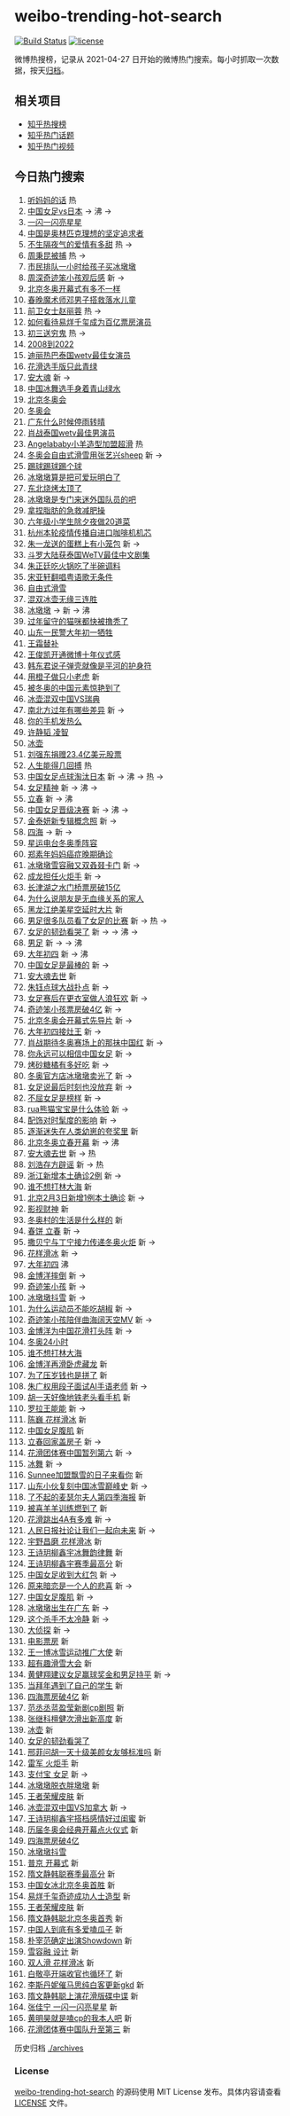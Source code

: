 # weibo-trending-hot-search

[![Build Status](https://github.com/justjavac/weibo-trending-hot-search/workflows/ci/badge.svg?branch=master)](https://github.com/justjavac/weibo-trending-hot-search/actions)
[![license](https://img.shields.io/github/license/justjavac/weibo-trending-hot-search)](https://github.com/justjavac/weibo-trending-hot-search/blob/master/LICENSE)

微博热搜榜，记录从 2021-04-27 日开始的微博热门搜索。每小时抓取一次数据，按天[归档](./archives)。

## 相关项目

- [知乎热搜榜](https://github.com/justjavac/zhihu-trending-top-search)
- [知乎热门话题](https://github.com/justjavac/zhihu-trending-hot-questions)
- [知乎热门视频](https://github.com/justjavac/zhihu-trending-hot-video)

## 今日热门搜索

<!-- BEGIN -->
<!-- 最后更新时间 Fri Feb 04 2022 15:11:25 GMT+0800 (China Standard Time) -->

1. [听妈妈的话](https://s.weibo.com//weibo?q=%23%E5%90%AC%E5%A6%88%E5%A6%88%E7%9A%84%E8%AF%9D%23&Refer=new_time)
   热
1. [中国女足vs日本](https://s.weibo.com//weibo?q=%23%E4%B8%AD%E5%9B%BD%E5%A5%B3%E8%B6%B3vs%E6%97%A5%E6%9C%AC%23&Refer=top)
   -> 沸 ->
1. [一闪一闪亮星星](https://s.weibo.com//weibo?q=%E4%B8%80%E9%97%AA%E4%B8%80%E9%97%AA%E4%BA%AE%E6%98%9F%E6%98%9F&Refer=top)
1. [中国是奥林匹克理想的坚定追求者](https://s.weibo.com//weibo?q=%23%E4%B8%AD%E5%9B%BD%E6%98%AF%E5%A5%A5%E6%9E%97%E5%8C%B9%E5%85%8B%E7%90%86%E6%83%B3%E7%9A%84%E5%9D%9A%E5%AE%9A%E8%BF%BD%E6%B1%82%E8%80%85%23&Refer=top)
1. [不生隔夜气的爱情有多甜](https://s.weibo.com//weibo?q=%23%E4%B8%8D%E7%94%9F%E9%9A%94%E5%A4%9C%E6%B0%94%E7%9A%84%E7%88%B1%E6%83%85%E6%9C%89%E5%A4%9A%E7%94%9C%23&Refer=top)
   热 ->
1. [周秉昆被捕](https://s.weibo.com//weibo?q=%23%E5%91%A8%E7%A7%89%E6%98%86%E8%A2%AB%E6%8D%95%23&Refer=top)
   热 ->
1. [市民排队一小时给孩子买冰墩墩](https://s.weibo.com//weibo?q=%23%E5%B8%82%E6%B0%91%E6%8E%92%E9%98%9F%E4%B8%80%E5%B0%8F%E6%97%B6%E7%BB%99%E5%AD%A9%E5%AD%90%E4%B9%B0%E5%86%B0%E5%A2%A9%E5%A2%A9%23&Refer=top)
1. [周深奇迹笨小孩观后感](https://s.weibo.com//weibo?q=%23%E5%91%A8%E6%B7%B1%E5%A5%87%E8%BF%B9%E7%AC%A8%E5%B0%8F%E5%AD%A9%E8%A7%82%E5%90%8E%E6%84%9F%23&Refer=top)
   新 ->
1. [北京冬奥开幕式有多不一样](https://s.weibo.com//weibo?q=%23%E5%8C%97%E4%BA%AC%E5%86%AC%E5%A5%A5%E5%BC%80%E5%B9%95%E5%BC%8F%E6%9C%89%E5%A4%9A%E4%B8%8D%E4%B8%80%E6%A0%B7%23&Refer=top)
1. [春晚魔术师邓男子搭救落水儿童](https://s.weibo.com//weibo?q=%23%E6%98%A5%E6%99%9A%E9%AD%94%E6%9C%AF%E5%B8%88%E9%82%93%E7%94%B7%E5%AD%90%E6%90%AD%E6%95%91%E8%90%BD%E6%B0%B4%E5%84%BF%E7%AB%A5%23&Refer=top)
1. [前卫女士赵丽蓉](https://s.weibo.com//weibo?q=%23%E5%89%8D%E5%8D%AB%E5%A5%B3%E5%A3%AB%E8%B5%B5%E4%B8%BD%E8%93%89%23&Refer=top)
   热 ->
1. [如何看待易烊千玺成为百亿票房演员](https://s.weibo.com//weibo?q=%23%E5%A6%82%E4%BD%95%E7%9C%8B%E5%BE%85%E6%98%93%E7%83%8A%E5%8D%83%E7%8E%BA%E6%88%90%E4%B8%BA%E7%99%BE%E4%BA%BF%E7%A5%A8%E6%88%BF%E6%BC%94%E5%91%98%23&Refer=top)
1. [初三送穷鬼](https://s.weibo.com//weibo?q=%E5%88%9D%E4%B8%89%E9%80%81%E7%A9%B7%E9%AC%BC&Refer=top)
   热 ->
1. [2008到2022](https://s.weibo.com//weibo?q=%232008%E5%88%B02022%23&Refer=top)
1. [迪丽热巴泰国wetv最佳女演员](https://s.weibo.com//weibo?q=%23%E8%BF%AA%E4%B8%BD%E7%83%AD%E5%B7%B4%E6%B3%B0%E5%9B%BDwetv%E6%9C%80%E4%BD%B3%E5%A5%B3%E6%BC%94%E5%91%98%23&Refer=top)
1. [花滑选手版只此青绿](https://s.weibo.com//weibo?q=%23%E8%8A%B1%E6%BB%91%E9%80%89%E6%89%8B%E7%89%88%E5%8F%AA%E6%AD%A4%E9%9D%92%E7%BB%BF%23&Refer=top)
1. [安大魂](https://s.weibo.com//weibo?q=%E5%AE%89%E5%A4%A7%E9%AD%82&Refer=top) 新
   ->
1. [中国冰舞选手身着青山绿水](https://s.weibo.com//weibo?q=%23%E4%B8%AD%E5%9B%BD%E5%86%B0%E8%88%9E%E9%80%89%E6%89%8B%E8%BA%AB%E7%9D%80%E9%9D%92%E5%B1%B1%E7%BB%BF%E6%B0%B4%23&Refer=top)
1. [北京冬奥会](https://s.weibo.com//weibo?q=%E5%8C%97%E4%BA%AC%E5%86%AC%E5%A5%A5%E4%BC%9A&Refer=top)
1. [冬奥会](https://s.weibo.com//weibo?q=%E5%86%AC%E5%A5%A5%E4%BC%9A&Refer=top)
1. [广东什么时候停雨转晴](https://s.weibo.com//weibo?q=%23%E5%B9%BF%E4%B8%9C%E4%BB%80%E4%B9%88%E6%97%B6%E5%80%99%E5%81%9C%E9%9B%A8%E8%BD%AC%E6%99%B4%23&Refer=top)
1. [肖战泰国wetv最佳男演员](https://s.weibo.com//weibo?q=%23%E8%82%96%E6%88%98%E6%B3%B0%E5%9B%BDwetv%E6%9C%80%E4%BD%B3%E7%94%B7%E6%BC%94%E5%91%98%23&Refer=top)
1. [Angelababy小羊造型加盟超滑](https://s.weibo.com//weibo?q=%23Angelababy%E5%B0%8F%E7%BE%8A%E9%80%A0%E5%9E%8B%E5%8A%A0%E7%9B%9F%E8%B6%85%E6%BB%91%23&Refer=top)
   热
1. [冬奥会自由式滑雪用张艺兴sheep](https://s.weibo.com//weibo?q=%23%E5%86%AC%E5%A5%A5%E4%BC%9A%E8%87%AA%E7%94%B1%E5%BC%8F%E6%BB%91%E9%9B%AA%E7%94%A8%E5%BC%A0%E8%89%BA%E5%85%B4sheep%23&Refer=top)
   新 ->
1. [踢球踢球踢个球](https://s.weibo.com//weibo?q=%23%E8%B8%A2%E7%90%83%E8%B8%A2%E7%90%83%E8%B8%A2%E4%B8%AA%E7%90%83%23&Refer=top)
1. [冰墩墩算是把可爱玩明白了](https://s.weibo.com//weibo?q=%23%E5%86%B0%E5%A2%A9%E5%A2%A9%E7%AE%97%E6%98%AF%E6%8A%8A%E5%8F%AF%E7%88%B1%E7%8E%A9%E6%98%8E%E7%99%BD%E4%BA%86%23&Refer=top)
1. [东北烧烤太顶了](https://s.weibo.com//weibo?q=%23%E4%B8%9C%E5%8C%97%E7%83%A7%E7%83%A4%E5%A4%AA%E9%A1%B6%E4%BA%86%23&Refer=top)
1. [冰墩墩是专门来迷外国队员的吧](https://s.weibo.com//weibo?q=%23%E5%86%B0%E5%A2%A9%E5%A2%A9%E6%98%AF%E4%B8%93%E9%97%A8%E6%9D%A5%E8%BF%B7%E5%A4%96%E5%9B%BD%E9%98%9F%E5%91%98%E7%9A%84%E5%90%A7%23&Refer=top)
1. [拿捏脂肪的急救减肥操](https://s.weibo.com//weibo?q=%23%E6%8B%BF%E6%8D%8F%E8%84%82%E8%82%AA%E7%9A%84%E6%80%A5%E6%95%91%E5%87%8F%E8%82%A5%E6%93%8D%23&Refer=top)
1. [六年级小学生除夕夜做20道菜](https://s.weibo.com//weibo?q=%23%E5%85%AD%E5%B9%B4%E7%BA%A7%E5%B0%8F%E5%AD%A6%E7%94%9F%E9%99%A4%E5%A4%95%E5%A4%9C%E5%81%9A20%E9%81%93%E8%8F%9C%23&Refer=top)
1. [杭州本轮疫情传播自进口咖啡机机芯](https://s.weibo.com//weibo?q=%23%E6%9D%AD%E5%B7%9E%E6%9C%AC%E8%BD%AE%E7%96%AB%E6%83%85%E4%BC%A0%E6%92%AD%E8%87%AA%E8%BF%9B%E5%8F%A3%E5%92%96%E5%95%A1%E6%9C%BA%E6%9C%BA%E8%8A%AF%23&Refer=top)
1. [朱一龙送的蛋糕上有小笼包](https://s.weibo.com//weibo?q=%23%E6%9C%B1%E4%B8%80%E9%BE%99%E9%80%81%E7%9A%84%E8%9B%8B%E7%B3%95%E4%B8%8A%E6%9C%89%E5%B0%8F%E7%AC%BC%E5%8C%85%23&Refer=top)
   新 ->
1. [斗罗大陆获泰国WeTV最佳中文剧集](https://s.weibo.com//weibo?q=%23%E6%96%97%E7%BD%97%E5%A4%A7%E9%99%86%E8%8E%B7%E6%B3%B0%E5%9B%BDWeTV%E6%9C%80%E4%BD%B3%E4%B8%AD%E6%96%87%E5%89%A7%E9%9B%86%23&Refer=top)
1. [朱正廷吃火锅吃了半碗调料](https://s.weibo.com//weibo?q=%23%E6%9C%B1%E6%AD%A3%E5%BB%B7%E5%90%83%E7%81%AB%E9%94%85%E5%90%83%E4%BA%86%E5%8D%8A%E7%A2%97%E8%B0%83%E6%96%99%23&Refer=top)
1. [宋亚轩翻唱粤语歌无条件](https://s.weibo.com//weibo?q=%23%E5%AE%8B%E4%BA%9A%E8%BD%A9%E7%BF%BB%E5%94%B1%E7%B2%A4%E8%AF%AD%E6%AD%8C%E6%97%A0%E6%9D%A1%E4%BB%B6%23&Refer=top)
1. [自由式滑雪](https://s.weibo.com//weibo?q=%E8%87%AA%E7%94%B1%E5%BC%8F%E6%BB%91%E9%9B%AA&Refer=top)
1. [混双冰壶无缘三连胜](https://s.weibo.com//weibo?q=%23%E6%B7%B7%E5%8F%8C%E5%86%B0%E5%A3%B6%E6%97%A0%E7%BC%98%E4%B8%89%E8%BF%9E%E8%83%9C%23&Refer=top)
1. [冰墩墩](https://s.weibo.com//weibo?q=%23%E5%86%B0%E5%A2%A9%E5%A2%A9%23&Refer=top)
   -> 新 -> 沸
1. [过年留守的猫咪都快被撸秃了](https://s.weibo.com//weibo?q=%23%E8%BF%87%E5%B9%B4%E7%95%99%E5%AE%88%E7%9A%84%E7%8C%AB%E5%92%AA%E9%83%BD%E5%BF%AB%E8%A2%AB%E6%92%B8%E7%A7%83%E4%BA%86%23&Refer=top)
1. [山东一民警大年初一牺牲](https://s.weibo.com//weibo?q=%23%E5%B1%B1%E4%B8%9C%E4%B8%80%E6%B0%91%E8%AD%A6%E5%A4%A7%E5%B9%B4%E5%88%9D%E4%B8%80%E7%89%BA%E7%89%B2%23&Refer=top)
1. [王霜替补](https://s.weibo.com//weibo?q=%23%E7%8E%8B%E9%9C%9C%E6%9B%BF%E8%A1%A5%23&Refer=top)
1. [王俊凯开通微博十年仪式感](https://s.weibo.com//weibo?q=%23%E7%8E%8B%E4%BF%8A%E5%87%AF%E5%BC%80%E9%80%9A%E5%BE%AE%E5%8D%9A%E5%8D%81%E5%B9%B4%E4%BB%AA%E5%BC%8F%E6%84%9F%23&Refer=top)
1. [韩东君说子弹壳就像是平河的护身符](https://s.weibo.com//weibo?q=%23%E9%9F%A9%E4%B8%9C%E5%90%9B%E8%AF%B4%E5%AD%90%E5%BC%B9%E5%A3%B3%E5%B0%B1%E5%83%8F%E6%98%AF%E5%B9%B3%E6%B2%B3%E7%9A%84%E6%8A%A4%E8%BA%AB%E7%AC%A6%23&Refer=top)
1. [用橙子做只小老虎](https://s.weibo.com//weibo?q=%23%E7%94%A8%E6%A9%99%E5%AD%90%E5%81%9A%E5%8F%AA%E5%B0%8F%E8%80%81%E8%99%8E%23&Refer=top)
   新
1. [被冬奥的中国元素惊艳到了](https://s.weibo.com//weibo?q=%23%E8%A2%AB%E5%86%AC%E5%A5%A5%E7%9A%84%E4%B8%AD%E5%9B%BD%E5%85%83%E7%B4%A0%E6%83%8A%E8%89%B3%E5%88%B0%E4%BA%86%23&Refer=top)
1. [冰壶混双中国VS瑞典](https://s.weibo.com//weibo?q=%23%E5%86%B0%E5%A3%B6%E6%B7%B7%E5%8F%8C%E4%B8%AD%E5%9B%BDVS%E7%91%9E%E5%85%B8%23&Refer=top)
1. [南北方过年有哪些差异](https://s.weibo.com//weibo?q=%23%E5%8D%97%E5%8C%97%E6%96%B9%E8%BF%87%E5%B9%B4%E6%9C%89%E5%93%AA%E4%BA%9B%E5%B7%AE%E5%BC%82%23&Refer=top)
   新 ->
1. [你的手机发热么](https://s.weibo.com//weibo?q=%23%E4%BD%A0%E7%9A%84%E6%89%8B%E6%9C%BA%E5%8F%91%E7%83%AD%E4%B9%88%23&Refer=top)
1. [许静韬 凌智](https://s.weibo.com//weibo?q=%E8%AE%B8%E9%9D%99%E9%9F%AC%20%E5%87%8C%E6%99%BA&Refer=top)
1. [冰壶](https://s.weibo.com//weibo?q=%E5%86%B0%E5%A3%B6&Refer=top)
1. [刘强东捐赠23.4亿美元股票](https://s.weibo.com//weibo?q=%23%E5%88%98%E5%BC%BA%E4%B8%9C%E6%8D%90%E8%B5%A023.4%E4%BA%BF%E7%BE%8E%E5%85%83%E8%82%A1%E7%A5%A8%23&Refer=top)
1. [人生能得几回搏](https://s.weibo.com//weibo?q=%23%E4%BA%BA%E7%94%9F%E8%83%BD%E5%BE%97%E5%87%A0%E5%9B%9E%E6%90%8F%23&Refer=new_time)
   热
1. [中国女足点球淘汰日本](https://s.weibo.com//weibo?q=%23%E4%B8%AD%E5%9B%BD%E5%A5%B3%E8%B6%B3%E7%82%B9%E7%90%83%E6%B7%98%E6%B1%B0%E6%97%A5%E6%9C%AC%23&Refer=top)
   新 -> 沸 -> 热 ->
1. [女足精神](https://s.weibo.com//weibo?q=%E5%A5%B3%E8%B6%B3%E7%B2%BE%E7%A5%9E&Refer=top)
   新 -> 沸 ->
1. [立春](https://s.weibo.com//weibo?q=%E7%AB%8B%E6%98%A5&Refer=top) 新 -> 沸
1. [中国女足晋级决赛](https://s.weibo.com//weibo?q=%23%E4%B8%AD%E5%9B%BD%E5%A5%B3%E8%B6%B3%E6%99%8B%E7%BA%A7%E5%86%B3%E8%B5%9B%23&Refer=top)
   新 -> 沸 ->
1. [金泰妍新专辑概念照](https://s.weibo.com//weibo?q=%23%E9%87%91%E6%B3%B0%E5%A6%8D%E6%96%B0%E4%B8%93%E8%BE%91%E6%A6%82%E5%BF%B5%E7%85%A7%23&Refer=top)
   新 ->
1. [四海](https://s.weibo.com//weibo?q=%E5%9B%9B%E6%B5%B7&Refer=top) -> 新 ->
1. [星运电台冬奥季阵容](https://s.weibo.com//weibo?q=%23%E6%98%9F%E8%BF%90%E7%94%B5%E5%8F%B0%E5%86%AC%E5%A5%A5%E5%AD%A3%E9%98%B5%E5%AE%B9%23&Refer=top)
1. [郑素年妈妈癌症晚期确诊](https://s.weibo.com//weibo?q=%23%E9%83%91%E7%B4%A0%E5%B9%B4%E5%A6%88%E5%A6%88%E7%99%8C%E7%97%87%E6%99%9A%E6%9C%9F%E7%A1%AE%E8%AF%8A%23&Refer=top)
1. [冰墩墩雪容融又双叒叕卡门](https://s.weibo.com//weibo?q=%E5%86%B0%E5%A2%A9%E5%A2%A9%E9%9B%AA%E5%AE%B9%E8%9E%8D%E5%8F%88%E5%8F%8C%E5%8F%92%E5%8F%95%E5%8D%A1%E9%97%A8&Refer=top)
   新 ->
1. [成龙担任火炬手](https://s.weibo.com//weibo?q=%23%E6%88%90%E9%BE%99%E6%8B%85%E4%BB%BB%E7%81%AB%E7%82%AC%E6%89%8B%23&Refer=top)
   新 ->
1. [长津湖之水门桥票房破15亿](https://s.weibo.com//weibo?q=%23%E9%95%BF%E6%B4%A5%E6%B9%96%E4%B9%8B%E6%B0%B4%E9%97%A8%E6%A1%A5%E7%A5%A8%E6%88%BF%E7%A0%B415%E4%BA%BF%23&Refer=top)
1. [为什么说朋友是无血缘关系的家人](https://s.weibo.com//weibo?q=%23%E4%B8%BA%E4%BB%80%E4%B9%88%E8%AF%B4%E6%9C%8B%E5%8F%8B%E6%98%AF%E6%97%A0%E8%A1%80%E7%BC%98%E5%85%B3%E7%B3%BB%E7%9A%84%E5%AE%B6%E4%BA%BA%23&Refer=top)
1. [黑龙江绝美星空延时大片](https://s.weibo.com//weibo?q=%23%E9%BB%91%E9%BE%99%E6%B1%9F%E7%BB%9D%E7%BE%8E%E6%98%9F%E7%A9%BA%E5%BB%B6%E6%97%B6%E5%A4%A7%E7%89%87%23&Refer=top)
   新
1. [男足很多队员看了女足的比赛](https://s.weibo.com//weibo?q=%23%E7%94%B7%E8%B6%B3%E5%BE%88%E5%A4%9A%E9%98%9F%E5%91%98%E7%9C%8B%E4%BA%86%E5%A5%B3%E8%B6%B3%E7%9A%84%E6%AF%94%E8%B5%9B%23&Refer=top)
   新 -> 热 ->
1. [女足的韧劲看哭了](https://s.weibo.com//weibo?q=%23%E5%A5%B3%E8%B6%B3%E7%9A%84%E9%9F%A7%E5%8A%B2%E7%9C%8B%E5%93%AD%E4%BA%86%23&Refer=top)
   新 -> -> 沸 ->
1. [男足](https://s.weibo.com//weibo?q=%E7%94%B7%E8%B6%B3&Refer=top) 新 -> -> 沸
1. [大年初四](https://s.weibo.com//weibo?q=%E5%A4%A7%E5%B9%B4%E5%88%9D%E5%9B%9B&Refer=top)
   新 -> 沸
1. [中国女足是最棒的](https://s.weibo.com//weibo?q=%23%E4%B8%AD%E5%9B%BD%E5%A5%B3%E8%B6%B3%E6%98%AF%E6%9C%80%E6%A3%92%E7%9A%84%23&Refer=top)
   新 ->
1. [安大魂去世](https://s.weibo.com//weibo?q=%E5%AE%89%E5%A4%A7%E9%AD%82%E5%8E%BB%E4%B8%96&Refer=top)
   新
1. [朱钰点球大战扑点](https://s.weibo.com//weibo?q=%23%E6%9C%B1%E9%92%B0%E7%82%B9%E7%90%83%E5%A4%A7%E6%88%98%E6%89%91%E7%82%B9%23&Refer=top)
   新 ->
1. [女足赛后在更衣室做人浪狂欢](https://s.weibo.com//weibo?q=%23%E5%A5%B3%E8%B6%B3%E8%B5%9B%E5%90%8E%E5%9C%A8%E6%9B%B4%E8%A1%A3%E5%AE%A4%E5%81%9A%E4%BA%BA%E6%B5%AA%E7%8B%82%E6%AC%A2%23&Refer=top)
   新 ->
1. [奇迹笨小孩票房破4亿](https://s.weibo.com//weibo?q=%23%E5%A5%87%E8%BF%B9%E7%AC%A8%E5%B0%8F%E5%AD%A9%E7%A5%A8%E6%88%BF%E7%A0%B44%E4%BA%BF%23&Refer=top)
   新 ->
1. [北京冬奥会开幕式先导片](https://s.weibo.com//weibo?q=%23%E5%8C%97%E4%BA%AC%E5%86%AC%E5%A5%A5%E4%BC%9A%E5%BC%80%E5%B9%95%E5%BC%8F%E5%85%88%E5%AF%BC%E7%89%87%23&Refer=top)
   新 ->
1. [大年初四接灶王](https://s.weibo.com//weibo?q=%23%E5%A4%A7%E5%B9%B4%E5%88%9D%E5%9B%9B%E6%8E%A5%E7%81%B6%E7%8E%8B%23&Refer=top)
   新 ->
1. [肖战期待冬奥赛场上的那抹中国红](https://s.weibo.com//weibo?q=%23%E8%82%96%E6%88%98%E6%9C%9F%E5%BE%85%E5%86%AC%E5%A5%A5%E8%B5%9B%E5%9C%BA%E4%B8%8A%E7%9A%84%E9%82%A3%E6%8A%B9%E4%B8%AD%E5%9B%BD%E7%BA%A2%23&Refer=top)
   新 ->
1. [你永远可以相信中国女足](https://s.weibo.com//weibo?q=%23%E4%BD%A0%E6%B0%B8%E8%BF%9C%E5%8F%AF%E4%BB%A5%E7%9B%B8%E4%BF%A1%E4%B8%AD%E5%9B%BD%E5%A5%B3%E8%B6%B3%23&Refer=top)
   新 ->
1. [烤砂糖橘有多好吃](https://s.weibo.com//weibo?q=%23%E7%83%A4%E7%A0%82%E7%B3%96%E6%A9%98%E6%9C%89%E5%A4%9A%E5%A5%BD%E5%90%83%23&Refer=top)
   新 ->
1. [冬奥官方店冰墩墩卖光了](https://s.weibo.com//weibo?q=%23%E5%86%AC%E5%A5%A5%E5%AE%98%E6%96%B9%E5%BA%97%E5%86%B0%E5%A2%A9%E5%A2%A9%E5%8D%96%E5%85%89%E4%BA%86%23&Refer=top)
   新 ->
1. [女足说最后时刻也没放弃](https://s.weibo.com//weibo?q=%23%E5%A5%B3%E8%B6%B3%E8%AF%B4%E6%9C%80%E5%90%8E%E6%97%B6%E5%88%BB%E4%B9%9F%E6%B2%A1%E6%94%BE%E5%BC%83%23&Refer=top)
   新 ->
1. [不屈女足是榜样](https://s.weibo.com//weibo?q=%23%E4%B8%8D%E5%B1%88%E5%A5%B3%E8%B6%B3%E6%98%AF%E6%A6%9C%E6%A0%B7%23&Refer=top)
   新 ->
1. [rua熊猫宝宝是什么体验](https://s.weibo.com//weibo?q=%23rua%E7%86%8A%E7%8C%AB%E5%AE%9D%E5%AE%9D%E6%98%AF%E4%BB%80%E4%B9%88%E4%BD%93%E9%AA%8C%23&Refer=top)
   新 ->
1. [配饰对时髦度的影响](https://s.weibo.com//weibo?q=%23%E9%85%8D%E9%A5%B0%E5%AF%B9%E6%97%B6%E9%AB%A6%E5%BA%A6%E7%9A%84%E5%BD%B1%E5%93%8D%23&Refer=top)
   新 ->
1. [逐渐迷失在人类幼崽的夸奖里](https://s.weibo.com//weibo?q=%23%E9%80%90%E6%B8%90%E8%BF%B7%E5%A4%B1%E5%9C%A8%E4%BA%BA%E7%B1%BB%E5%B9%BC%E5%B4%BD%E7%9A%84%E5%A4%B8%E5%A5%96%E9%87%8C%23&Refer=top)
   新
1. [北京冬奥立春开幕](https://s.weibo.com//weibo?q=%23%E5%8C%97%E4%BA%AC%E5%86%AC%E5%A5%A5%E7%AB%8B%E6%98%A5%E5%BC%80%E5%B9%95%23&Refer=top)
   新 -> 沸
1. [安大魂去世](https://s.weibo.com//weibo?q=%23%E5%AE%89%E5%A4%A7%E9%AD%82%E5%8E%BB%E4%B8%96%23&Refer=top)
   新 -> 热
1. [刘浩存方辟谣](https://s.weibo.com//weibo?q=%23%E5%88%98%E6%B5%A9%E5%AD%98%E6%96%B9%E8%BE%9F%E8%B0%A3%23&Refer=top)
   新 -> 热
1. [浙江新增本土确诊2例](https://s.weibo.com//weibo?q=%23%E6%B5%99%E6%B1%9F%E6%96%B0%E5%A2%9E%E6%9C%AC%E5%9C%9F%E7%A1%AE%E8%AF%8A2%E4%BE%8B%23&Refer=top)
   新 ->
1. [谁不想打林大海](https://s.weibo.com//weibo?q=%E8%B0%81%E4%B8%8D%E6%83%B3%E6%89%93%E6%9E%97%E5%A4%A7%E6%B5%B7&Refer=top)
   新
1. [北京2月3日新增1例本土确诊](https://s.weibo.com//weibo?q=%23%E5%8C%97%E4%BA%AC2%E6%9C%883%E6%97%A5%E6%96%B0%E5%A2%9E1%E4%BE%8B%E6%9C%AC%E5%9C%9F%E7%A1%AE%E8%AF%8A%23&Refer=top)
   新 ->
1. [影视财神](https://s.weibo.com//weibo?q=%E5%BD%B1%E8%A7%86%E8%B4%A2%E7%A5%9E&Refer=top)
   新
1. [冬奥村的生活是什么样的](https://s.weibo.com//weibo?q=%23%E5%86%AC%E5%A5%A5%E6%9D%91%E7%9A%84%E7%94%9F%E6%B4%BB%E6%98%AF%E4%BB%80%E4%B9%88%E6%A0%B7%E7%9A%84%23&Refer=top)
   新
1. [春饼 立春](https://s.weibo.com//weibo?q=%E6%98%A5%E9%A5%BC%20%E7%AB%8B%E6%98%A5&Refer=top)
   新 ->
1. [撒贝宁与丁宁接力传递冬奥火炬](https://s.weibo.com//weibo?q=%23%E6%92%92%E8%B4%9D%E5%AE%81%E4%B8%8E%E4%B8%81%E5%AE%81%E6%8E%A5%E5%8A%9B%E4%BC%A0%E9%80%92%E5%86%AC%E5%A5%A5%E7%81%AB%E7%82%AC%23&Refer=top)
   新 ->
1. [花样滑冰](https://s.weibo.com//weibo?q=%E8%8A%B1%E6%A0%B7%E6%BB%91%E5%86%B0&Refer=top)
   新 ->
1. [大年初四](https://s.weibo.com//weibo?q=%23%E5%A4%A7%E5%B9%B4%E5%88%9D%E5%9B%9B%23&Refer=top)
   沸
1. [金博洋摔倒](https://s.weibo.com//weibo?q=%23%E9%87%91%E5%8D%9A%E6%B4%8B%E6%91%94%E5%80%92%23&Refer=top)
   新 ->
1. [奇迹笨小孩](https://s.weibo.com//weibo?q=%E5%A5%87%E8%BF%B9%E7%AC%A8%E5%B0%8F%E5%AD%A9&Refer=top)
   新 ->
1. [冰墩墩抖雪](https://s.weibo.com//weibo?q=%23%E5%86%B0%E5%A2%A9%E5%A2%A9%E6%8A%96%E9%9B%AA%23&Refer=top)
   新 ->
1. [为什么运动员不能吃胡椒](https://s.weibo.com//weibo?q=%23%E4%B8%BA%E4%BB%80%E4%B9%88%E8%BF%90%E5%8A%A8%E5%91%98%E4%B8%8D%E8%83%BD%E5%90%83%E8%83%A1%E6%A4%92%23&Refer=top)
   新 ->
1. [奇迹笨小孩陪伴曲海阔天空MV](https://s.weibo.com//weibo?q=%23%E5%A5%87%E8%BF%B9%E7%AC%A8%E5%B0%8F%E5%AD%A9%E9%99%AA%E4%BC%B4%E6%9B%B2%E6%B5%B7%E9%98%94%E5%A4%A9%E7%A9%BAMV%23&Refer=top)
   新 ->
1. [金博洋为中国花滑打头阵](https://s.weibo.com//weibo?q=%23%E9%87%91%E5%8D%9A%E6%B4%8B%E4%B8%BA%E4%B8%AD%E5%9B%BD%E8%8A%B1%E6%BB%91%E6%89%93%E5%A4%B4%E9%98%B5%23&Refer=top)
   新 ->
1. [冬奥24小时](https://s.weibo.com//weibo?q=%23%E5%86%AC%E5%A5%A524%E5%B0%8F%E6%97%B6%23&Refer=top)
1. [谁不想打林大海](https://s.weibo.com//weibo?q=%23%E8%B0%81%E4%B8%8D%E6%83%B3%E6%89%93%E6%9E%97%E5%A4%A7%E6%B5%B7%23&Refer=top)
1. [金博洋再滑卧虎藏龙](https://s.weibo.com//weibo?q=%23%E9%87%91%E5%8D%9A%E6%B4%8B%E5%86%8D%E6%BB%91%E5%8D%A7%E8%99%8E%E8%97%8F%E9%BE%99%23&Refer=top)
   新
1. [为了压岁钱也是拼了](https://s.weibo.com//weibo?q=%23%E4%B8%BA%E4%BA%86%E5%8E%8B%E5%B2%81%E9%92%B1%E4%B9%9F%E6%98%AF%E6%8B%BC%E4%BA%86%23&Refer=top)
   新
1. [朱广权用段子面试AI手语老师](https://s.weibo.com//weibo?q=%23%E6%9C%B1%E5%B9%BF%E6%9D%83%E7%94%A8%E6%AE%B5%E5%AD%90%E9%9D%A2%E8%AF%95AI%E6%89%8B%E8%AF%AD%E8%80%81%E5%B8%88%23&Refer=top)
   新 ->
1. [胡一天好像地铁老头看手机](https://s.weibo.com//weibo?q=%23%E8%83%A1%E4%B8%80%E5%A4%A9%E5%A5%BD%E5%83%8F%E5%9C%B0%E9%93%81%E8%80%81%E5%A4%B4%E7%9C%8B%E6%89%8B%E6%9C%BA%23&Refer=top)
   新
1. [罗拉王能能](https://s.weibo.com//weibo?q=%E7%BD%97%E6%8B%89%E7%8E%8B%E8%83%BD%E8%83%BD&Refer=top)
   新 ->
1. [陈巍 花样滑冰](https://s.weibo.com//weibo?q=%E9%99%88%E5%B7%8D%20%E8%8A%B1%E6%A0%B7%E6%BB%91%E5%86%B0&Refer=top)
   新
1. [中国女足腹肌](https://s.weibo.com//weibo?q=%E4%B8%AD%E5%9B%BD%E5%A5%B3%E8%B6%B3%E8%85%B9%E8%82%8C&Refer=top)
   新
1. [立春回家盖房子](https://s.weibo.com//weibo?q=%23%E7%AB%8B%E6%98%A5%E5%9B%9E%E5%AE%B6%E7%9B%96%E6%88%BF%E5%AD%90%23&Refer=top)
   新 ->
1. [花滑团体赛中国暂列第六](https://s.weibo.com//weibo?q=%23%E8%8A%B1%E6%BB%91%E5%9B%A2%E4%BD%93%E8%B5%9B%E4%B8%AD%E5%9B%BD%E6%9A%82%E5%88%97%E7%AC%AC%E5%85%AD%23&Refer=top)
   新 ->
1. [冰舞](https://s.weibo.com//weibo?q=%E5%86%B0%E8%88%9E&Refer=top) 新 ->
1. [Sunnee加盟飘雪的日子来看你](https://s.weibo.com//weibo?q=%23Sunnee%E5%8A%A0%E7%9B%9F%E9%A3%98%E9%9B%AA%E7%9A%84%E6%97%A5%E5%AD%90%E6%9D%A5%E7%9C%8B%E4%BD%A0%23&Refer=top)
   新
1. [山东小伙复刻中国冰雪巅峰史](https://s.weibo.com//weibo?q=%23%E5%B1%B1%E4%B8%9C%E5%B0%8F%E4%BC%99%E5%A4%8D%E5%88%BB%E4%B8%AD%E5%9B%BD%E5%86%B0%E9%9B%AA%E5%B7%85%E5%B3%B0%E5%8F%B2%23&Refer=top)
   新 ->
1. [了不起的麦瑟尔夫人第四季海报](https://s.weibo.com//weibo?q=%23%E4%BA%86%E4%B8%8D%E8%B5%B7%E7%9A%84%E9%BA%A6%E7%91%9F%E5%B0%94%E5%A4%AB%E4%BA%BA%E7%AC%AC%E5%9B%9B%E5%AD%A3%E6%B5%B7%E6%8A%A5%23&Refer=top)
   新
1. [被喜羊羊训练燃到了](https://s.weibo.com//weibo?q=%23%E8%A2%AB%E5%96%9C%E7%BE%8A%E7%BE%8A%E8%AE%AD%E7%BB%83%E7%87%83%E5%88%B0%E4%BA%86%23&Refer=top)
   新
1. [花滑跳出4A有多难](https://s.weibo.com//weibo?q=%23%E8%8A%B1%E6%BB%91%E8%B7%B3%E5%87%BA4A%E6%9C%89%E5%A4%9A%E9%9A%BE%23&Refer=top)
   新 ->
1. [人民日报社论让我们一起向未来](https://s.weibo.com//weibo?q=%23%E4%BA%BA%E6%B0%91%E6%97%A5%E6%8A%A5%E7%A4%BE%E8%AE%BA%E8%AE%A9%E6%88%91%E4%BB%AC%E4%B8%80%E8%B5%B7%E5%90%91%E6%9C%AA%E6%9D%A5%23&Refer=top)
   新 ->
1. [宇野昌磨 花样滑冰](https://s.weibo.com//weibo?q=%E5%AE%87%E9%87%8E%E6%98%8C%E7%A3%A8%20%E8%8A%B1%E6%A0%B7%E6%BB%91%E5%86%B0&Refer=top)
   新
1. [王诗玥柳鑫宇冰舞韵律舞](https://s.weibo.com//weibo?q=%23%E7%8E%8B%E8%AF%97%E7%8E%A5%E6%9F%B3%E9%91%AB%E5%AE%87%E5%86%B0%E8%88%9E%E9%9F%B5%E5%BE%8B%E8%88%9E%23&Refer=top)
   新
1. [王诗玥柳鑫宇赛季最高分](https://s.weibo.com//weibo?q=%23%E7%8E%8B%E8%AF%97%E7%8E%A5%E6%9F%B3%E9%91%AB%E5%AE%87%E8%B5%9B%E5%AD%A3%E6%9C%80%E9%AB%98%E5%88%86%23&Refer=top)
   新
1. [中国女足收到大红包](https://s.weibo.com//weibo?q=%23%E4%B8%AD%E5%9B%BD%E5%A5%B3%E8%B6%B3%E6%94%B6%E5%88%B0%E5%A4%A7%E7%BA%A2%E5%8C%85%23&Refer=top)
   新 ->
1. [原来暗恋是一个人的悲喜](https://s.weibo.com//weibo?q=%23%E5%8E%9F%E6%9D%A5%E6%9A%97%E6%81%8B%E6%98%AF%E4%B8%80%E4%B8%AA%E4%BA%BA%E7%9A%84%E6%82%B2%E5%96%9C%23&Refer=top)
   新 ->
1. [中国女足腹肌](https://s.weibo.com//weibo?q=%23%E4%B8%AD%E5%9B%BD%E5%A5%B3%E8%B6%B3%E8%85%B9%E8%82%8C%23&Refer=top)
   新 ->
1. [冰墩墩出生在广东](https://s.weibo.com//weibo?q=%23%E5%86%B0%E5%A2%A9%E5%A2%A9%E5%87%BA%E7%94%9F%E5%9C%A8%E5%B9%BF%E4%B8%9C%23&Refer=top)
   新 ->
1. [这个杀手不太冷静](https://s.weibo.com//weibo?q=%E8%BF%99%E4%B8%AA%E6%9D%80%E6%89%8B%E4%B8%8D%E5%A4%AA%E5%86%B7%E9%9D%99&Refer=top)
   新 ->
1. [大侦探](https://s.weibo.com//weibo?q=%E5%A4%A7%E4%BE%A6%E6%8E%A2&Refer=top) 新
   ->
1. [电影票房](https://s.weibo.com//weibo?q=%23%E7%94%B5%E5%BD%B1%E7%A5%A8%E6%88%BF%23&Refer=top)
   新
1. [王一博冰雪运动推广大使](https://s.weibo.com//weibo?q=%23%E7%8E%8B%E4%B8%80%E5%8D%9A%E5%86%B0%E9%9B%AA%E8%BF%90%E5%8A%A8%E6%8E%A8%E5%B9%BF%E5%A4%A7%E4%BD%BF%23&Refer=top)
   新
1. [超有趣滑雪大会](https://s.weibo.com//weibo?q=%E8%B6%85%E6%9C%89%E8%B6%A3%E6%BB%91%E9%9B%AA%E5%A4%A7%E4%BC%9A&Refer=top)
   新
1. [黄健翔建议女足赢球奖金和男足持平](https://s.weibo.com//weibo?q=%23%E9%BB%84%E5%81%A5%E7%BF%94%E5%BB%BA%E8%AE%AE%E5%A5%B3%E8%B6%B3%E8%B5%A2%E7%90%83%E5%A5%96%E9%87%91%E5%92%8C%E7%94%B7%E8%B6%B3%E6%8C%81%E5%B9%B3%23&Refer=top)
   新 ->
1. [当拜年遇到了自己的学生](https://s.weibo.com//weibo?q=%23%E5%BD%93%E6%8B%9C%E5%B9%B4%E9%81%87%E5%88%B0%E4%BA%86%E8%87%AA%E5%B7%B1%E7%9A%84%E5%AD%A6%E7%94%9F%23&Refer=top)
   新
1. [四海票房破4亿](https://s.weibo.com//weibo?q=%23%E5%9B%9B%E6%B5%B7%E7%A5%A8%E6%88%BF%E7%A0%B44%E4%BA%BF%23&Refer=top)
   新
1. [范丞丞蓝盈莹新剧cp剧照](https://s.weibo.com//weibo?q=%23%E8%8C%83%E4%B8%9E%E4%B8%9E%E8%93%9D%E7%9B%88%E8%8E%B9%E6%96%B0%E5%89%A7cp%E5%89%A7%E7%85%A7%23&Refer=top)
   新
1. [张继科檀健次滑出新高度](https://s.weibo.com//weibo?q=%23%E5%BC%A0%E7%BB%A7%E7%A7%91%E6%AA%80%E5%81%A5%E6%AC%A1%E6%BB%91%E5%87%BA%E6%96%B0%E9%AB%98%E5%BA%A6%23&Refer=top)
   新
1. [冰壶](https://s.weibo.com//weibo?q=%23%E5%86%B0%E5%A3%B6%23&Refer=top) 新
1. [女足的韧劲看哭了](https://s.weibo.com//weibo?q=%E5%A5%B3%E8%B6%B3%E7%9A%84%E9%9F%A7%E5%8A%B2%E7%9C%8B%E5%93%AD%E4%BA%86&Refer=top)
1. [邢菲问胡一天十级美颜女友够标准吗](https://s.weibo.com//weibo?q=%23%E9%82%A2%E8%8F%B2%E9%97%AE%E8%83%A1%E4%B8%80%E5%A4%A9%E5%8D%81%E7%BA%A7%E7%BE%8E%E9%A2%9C%E5%A5%B3%E5%8F%8B%E5%A4%9F%E6%A0%87%E5%87%86%E5%90%97%23&Refer=top)
   新
1. [雷军 火炬手](https://s.weibo.com//weibo?q=%E9%9B%B7%E5%86%9B%20%E7%81%AB%E7%82%AC%E6%89%8B&Refer=top)
   新
1. [支付宝 女足](https://s.weibo.com//weibo?q=%E6%94%AF%E4%BB%98%E5%AE%9D%20%E5%A5%B3%E8%B6%B3&Refer=top)
   新 ->
1. [冰墩墩脱衣胖墩墩](https://s.weibo.com//weibo?q=%23%E5%86%B0%E5%A2%A9%E5%A2%A9%E8%84%B1%E8%A1%A3%E8%83%96%E5%A2%A9%E5%A2%A9%23&Refer=top)
   新
1. [王者荣耀皮肤](https://s.weibo.com//weibo?q=%E7%8E%8B%E8%80%85%E8%8D%A3%E8%80%80%E7%9A%AE%E8%82%A4&Refer=top)
   新
1. [冰壶混双中国VS加拿大](https://s.weibo.com//weibo?q=%23%E5%86%B0%E5%A3%B6%E6%B7%B7%E5%8F%8C%E4%B8%AD%E5%9B%BDVS%E5%8A%A0%E6%8B%BF%E5%A4%A7%23&Refer=top)
   新 ->
1. [王诗玥柳鑫宇搭档感情好过闺蜜](https://s.weibo.com//weibo?q=%23%E7%8E%8B%E8%AF%97%E7%8E%A5%E6%9F%B3%E9%91%AB%E5%AE%87%E6%90%AD%E6%A1%A3%E6%84%9F%E6%83%85%E5%A5%BD%E8%BF%87%E9%97%BA%E8%9C%9C%23&Refer=top)
   新
1. [历届冬奥会经典开幕点火仪式](https://s.weibo.com//weibo?q=%23%E5%8E%86%E5%B1%8A%E5%86%AC%E5%A5%A5%E4%BC%9A%E7%BB%8F%E5%85%B8%E5%BC%80%E5%B9%95%E7%82%B9%E7%81%AB%E4%BB%AA%E5%BC%8F%23&Refer=top)
   新
1. [四海票房破4亿](https://s.weibo.com//weibo?q=%E5%9B%9B%E6%B5%B7%E7%A5%A8%E6%88%BF%E7%A0%B44%E4%BA%BF&Refer=top)
1. [冰墩墩抖雪](https://s.weibo.com//weibo?q=%E5%86%B0%E5%A2%A9%E5%A2%A9%E6%8A%96%E9%9B%AA&Refer=top)
1. [普京 开幕式](https://s.weibo.com//weibo?q=%E6%99%AE%E4%BA%AC%20%E5%BC%80%E5%B9%95%E5%BC%8F&Refer=top)
   新
1. [隋文静韩聪赛季最高分](https://s.weibo.com//weibo?q=%23%E9%9A%8B%E6%96%87%E9%9D%99%E9%9F%A9%E8%81%AA%E8%B5%9B%E5%AD%A3%E6%9C%80%E9%AB%98%E5%88%86%23&Refer=top)
   新
1. [中国女冰北京冬奥首胜](https://s.weibo.com//weibo?q=%23%E4%B8%AD%E5%9B%BD%E5%A5%B3%E5%86%B0%E5%8C%97%E4%BA%AC%E5%86%AC%E5%A5%A5%E9%A6%96%E8%83%9C%23&Refer=top)
   新
1. [易烊千玺奇迹成功人士造型](https://s.weibo.com//weibo?q=%23%E6%98%93%E7%83%8A%E5%8D%83%E7%8E%BA%E5%A5%87%E8%BF%B9%E6%88%90%E5%8A%9F%E4%BA%BA%E5%A3%AB%E9%80%A0%E5%9E%8B%23&Refer=top)
   新
1. [王者荣耀皮肤](https://s.weibo.com//weibo?q=%23%E7%8E%8B%E8%80%85%E8%8D%A3%E8%80%80%E7%9A%AE%E8%82%A4%23&Refer=top)
   新
1. [隋文静韩聪北京冬奥首秀](https://s.weibo.com//weibo?q=%23%E9%9A%8B%E6%96%87%E9%9D%99%E9%9F%A9%E8%81%AA%E5%8C%97%E4%BA%AC%E5%86%AC%E5%A5%A5%E9%A6%96%E7%A7%80%23&Refer=top)
   新
1. [中国人到底有多爱嗑瓜子](https://s.weibo.com//weibo?q=%23%E4%B8%AD%E5%9B%BD%E4%BA%BA%E5%88%B0%E5%BA%95%E6%9C%89%E5%A4%9A%E7%88%B1%E5%97%91%E7%93%9C%E5%AD%90%23&Refer=top)
   新
1. [朴宰范确定出演Showdown](https://s.weibo.com//weibo?q=%23%E6%9C%B4%E5%AE%B0%E8%8C%83%E7%A1%AE%E5%AE%9A%E5%87%BA%E6%BC%94Showdown%23&Refer=top)
   新
1. [雪容融 设计](https://s.weibo.com//weibo?q=%E9%9B%AA%E5%AE%B9%E8%9E%8D%20%E8%AE%BE%E8%AE%A1&Refer=top)
   新
1. [双人滑 花样滑冰](https://s.weibo.com//weibo?q=%E5%8F%8C%E4%BA%BA%E6%BB%91%20%E8%8A%B1%E6%A0%B7%E6%BB%91%E5%86%B0&Refer=top)
   新
1. [白敬亭开端收官也循环了](https://s.weibo.com//weibo?q=%23%E7%99%BD%E6%95%AC%E4%BA%AD%E5%BC%80%E7%AB%AF%E6%94%B6%E5%AE%98%E4%B9%9F%E5%BE%AA%E7%8E%AF%E4%BA%86%23&Refer=top)
   新
1. [李斯丹妮催马思纯白客更新gkd](https://s.weibo.com//weibo?q=%23%E6%9D%8E%E6%96%AF%E4%B8%B9%E5%A6%AE%E5%82%AC%E9%A9%AC%E6%80%9D%E7%BA%AF%E7%99%BD%E5%AE%A2%E6%9B%B4%E6%96%B0gkd%23&Refer=top)
   新
1. [隋文静韩聪上演花滑版碟中谍](https://s.weibo.com//weibo?q=%23%E9%9A%8B%E6%96%87%E9%9D%99%E9%9F%A9%E8%81%AA%E4%B8%8A%E6%BC%94%E8%8A%B1%E6%BB%91%E7%89%88%E7%A2%9F%E4%B8%AD%E8%B0%8D%23&Refer=top)
   新
1. [张佳宁 一闪一闪亮星星](https://s.weibo.com//weibo?q=%E5%BC%A0%E4%BD%B3%E5%AE%81%20%E4%B8%80%E9%97%AA%E4%B8%80%E9%97%AA%E4%BA%AE%E6%98%9F%E6%98%9F&Refer=top)
   新
1. [黄明昊就是嗑cp的我本人吧](https://s.weibo.com//weibo?q=%23%E9%BB%84%E6%98%8E%E6%98%8A%E5%B0%B1%E6%98%AF%E5%97%91cp%E7%9A%84%E6%88%91%E6%9C%AC%E4%BA%BA%E5%90%A7%23&Refer=top)
   新
1. [花滑团体赛中国队升至第三](https://s.weibo.com//weibo?q=%23%E8%8A%B1%E6%BB%91%E5%9B%A2%E4%BD%93%E8%B5%9B%E4%B8%AD%E5%9B%BD%E9%98%9F%E5%8D%87%E8%87%B3%E7%AC%AC%E4%B8%89%23&Refer=top)
   新

<!-- END -->

历史归档 [./archives](./archives)

### License

[weibo-trending-hot-search](https://github.com/justjavac/weibo-trending-hot-search)
的源码使用 MIT License 发布。具体内容请查看 [LICENSE](./LICENSE) 文件。
